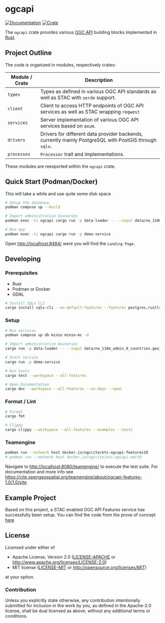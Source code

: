 # ogcapi

[![Documentation](https://docs.rs/ogcapi/badge.svg)](https://docs.rs/ogcapi)
[![Crate](https://img.shields.io/crates/v/ogcapi.svg)](https://crates.io/crates/ogcapi)

The `ogcapi` crate provides various [OGC API](https://ogcapi.ogc.org/) building blocks implemented in [Rust](https://www.rust-lang.org/).


## Project Outline

The code is organized in modules, respectively crates:

| Module / Crate    | Description     |
| ----------------- | --------------- |
| `types`    | Types as defined in various OGC API standards as well as STAC with `serde` support. |
| `client`   | Client to access HTTP endpoints of OGC API services as well as STAC wrapping `reqwest` |
| `services` | Server implementation of various OGC API services based on `axum`. |
| `drivers`  | Drivers for different data provider backends, currently mainly PostgreSQL with PostGIS through `sqlx`. |
| `processes` | `Processor` trait and implementations. |

These modules are reexported within the `ogcapi` crate.

## Quick Start (Podman/Docker)

This will take a while and use quite some disk space

```bash
# Setup the database
podman compose up --build

# Import administrative bounaries
podman exec -ti ogcapi cargo run -p data-loader -- --input data/ne_110m_admin_0_countries.geojson --collection countries

# Run app
podman exec -ti ogcapi cargo run -p demo-service
```

Open <http://localhost:8484/> were you will find the `Landing Page`.

## Developing

### Prerequisites

- Rust
- Podman or Docker
- GDAL

```bash
# Install SQLx CLI
cargo install sqlx-cli --no-default-features --features postgres,rustls
```

### Setup

```bash
# Run services
podman compose up db minio minio-mc -d

# Import administrative bounaries
cargo run -p data-loader -- --input data/ne_110m_admin_0_countries.geojson --collection countries

# Start service 
cargo run -p demo-service

# Run tests
cargo test --workspace --all-features

# Open Documentation
cargo doc --workspace --all-features --no-deps --open
```

### Format / Lint

```bash
# Format
cargo fmt

# Clippy
cargo clippy --workspace --all-features --examples --tests
```

### Teamengine

```bash
podman run --network host docker.io/ogccite/ets-ogcapi-features10
# podman run --network host docker.io/ogccite/ets-ogcapi-edr10
```

Navigate to <http://localhost:8080/teamengine/> to execute the test suite. For documentation and more info see <https://cite.opengeospatial.org/teamengine/about/ogcapi-features-1.0/1.0/site>.

## Example Project

Based on this project, a STAC enabled OGC API Features service has successfully been setup. You can find the code from the prove of concept [here](https://github.com/camptocamp/oapi-poc)

## License

Licensed under either of

- Apache License, Version 2.0 ([LICENSE-APACHE](LICENSE-APACHE) or <http://www.apache.org/licenses/LICENSE-2.0>)
- MIT license ([LICENSE-MIT](LICENSE-MIT) or <http://opensource.org/licenses/MIT>)

at your option.

### Contribution

Unless you explicitly state otherwise, any contribution intentionally submitted for inclusion in the work by you, as defined in the Apache-2.0 license, shall be dual licensed as above, without any additional terms or conditions.
